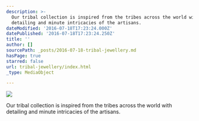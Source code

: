 ```yaml
---
description: >-
  Our tribal collection is inspired from the tribes across the world with
  detailing and minute intricacies of the artisans.
dateModified: '2016-07-18T17:23:24.000Z'
datePublished: '2016-07-18T17:23:24.250Z'
title: ''
author: []
sourcePath: _posts/2016-07-18-tribal-jewellery.md
hasPage: true
starred: false
url: tribal-jewellery/index.html
_type: MediaObject

---
```

![](https://the-grid-user-content.s3-us-west-2.amazonaws.com/0dc8a39d-8995-4836-b2e0-36007a906046.jpg)

Our tribal collection is inspired from the tribes across the world with detailing and minute intricacies of the artisans.